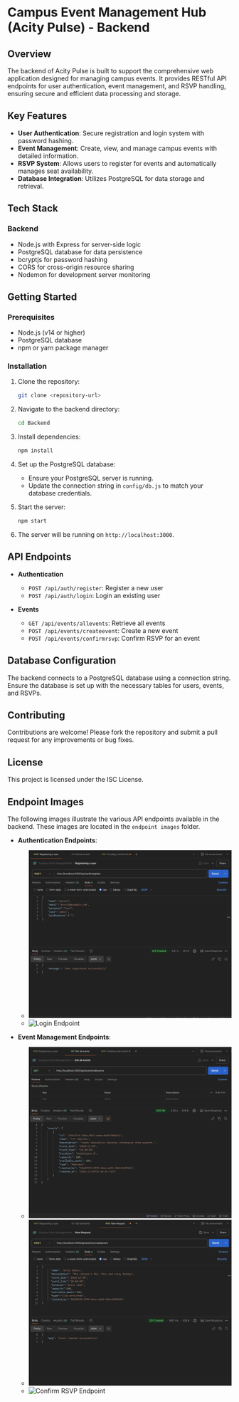 # Campus Event Management Hub (Acity Pulse) - Backend

## Overview

The backend of Acity Pulse is built to support the comprehensive web application designed for managing campus events. It provides RESTful API endpoints for user authentication, event management, and RSVP handling, ensuring secure and efficient data processing and storage.

## Key Features

- **User Authentication**: Secure registration and login system with password hashing.
- **Event Management**: Create, view, and manage campus events with detailed information.
- **RSVP System**: Allows users to register for events and automatically manages seat availability.
- **Database Integration**: Utilizes PostgreSQL for data storage and retrieval.

## Tech Stack

### Backend
- Node.js with Express for server-side logic
- PostgreSQL database for data persistence
- bcryptjs for password hashing
- CORS for cross-origin resource sharing
- Nodemon for development server monitoring

## Getting Started

### Prerequisites
- Node.js (v14 or higher)
- PostgreSQL database
- npm or yarn package manager

### Installation

1. Clone the repository:
   ```bash
   git clone <repository-url>
   ```

2. Navigate to the backend directory:
   ```bash
   cd Backend
   ```

3. Install dependencies:
   ```bash
   npm install
   ```

4. Set up the PostgreSQL database:
   - Ensure your PostgreSQL server is running.
   - Update the connection string in `config/db.js` to match your database credentials.

5. Start the server:
   ```bash
   npm start
   ```

6. The server will be running on `http://localhost:3000`.

## API Endpoints

- **Authentication**
  - `POST /api/auth/register`: Register a new user
  - `POST /api/auth/login`: Login an existing user

- **Events**
  - `GET /api/events/allevents`: Retrieve all events
  - `POST /api/events/createevent`: Create a new event
  - `POST /api/events/confirmrsvp`: Confirm RSVP for an event

## Database Configuration

The backend connects to a PostgreSQL database using a connection string. Ensure the database is set up with the necessary tables for users, events, and RSVPs.

## Contributing

Contributions are welcome! Please fork the repository and submit a pull request for any improvements or bug fixes.

## License

This project is licensed under the ISC License.

## Endpoint Images

The following images illustrate the various API endpoints available in the backend. These images are located in the `endpoint images` folder.

- **Authentication Endpoints**:
  - ![Register Endpoint](Endpoint-Images/Registering-a-new-User.png)
  - ![Login Endpoint](Endpoint-Images/Login.png)

- **Event Management Endpoints**:
  - ![All Events Endpoint](Endpoint-Images/Get-All-Events.png)
  - ![Create Event Endpoint](Endpoint-Images/Create-An-Event.png)
  - ![Confirm RSVP Endpoint](Endpoint-Images/Confirming-an-RSVP.png)
